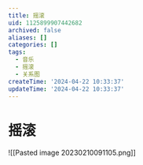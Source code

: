 ```yaml
---
title: 摇滚
uid: 1125899907442682
archived: false
aliases: []
categories: []
tags:
  - 音乐
  - 摇滚
  - 关系图
createTime: '2024-04-22 10:33:37'
updateTime: '2024-04-22 10:33:37'
---
```


# 摇滚

![[Pasted image 20230210091105.png]]

